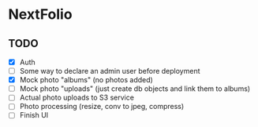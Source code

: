 # NextFolio

## TODO

- [x] Auth
- [ ] Some way to declare an admin user before deployment
- [x] Mock photo "albums" (no photos added)
- [ ] Mock photo "uploads" (just create db objects and link them to albums)
- [ ] Actual photo uploads to S3 service
- [ ] Photo processing (resize, conv to jpeg, compress)
- [ ] Finish UI